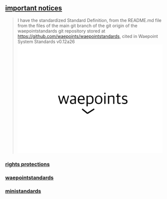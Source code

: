 ## [important notices](https://waepoints.github.io/rendereddistributedhighenergyinteractionnotices)
> I have the standardized Standard Definition, from the README.md file from the files of the main git branch of the git origin of the waepointstandards git repository stored at https://github.com/waepoints/waepointstandards, cited in Waepoint System Standards v0.12a26
![Waepoints Logo](./waepoints-logo.svg)
### [rights protections](https://waepoints.github.io/rights/)
### [waepointstandards](https://waepoints.github.io/waepointstandards/)
### [ministandards](https://waepoints.github.io/ministandards/)